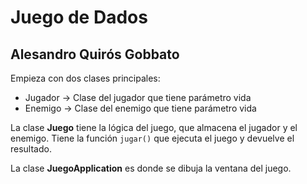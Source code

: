 # Juego de Dados
## Alesandro Quirós Gobbato

Empieza con dos clases principales:
- Jugador → Clase del jugador que tiene parámetro vida
- Enemigo → Clase del enemigo que tiene parámetro vida

La clase **Juego** tiene la lógica del juego, que almacena el jugador y el enemigo. Tiene la función ``jugar()`` que ejecuta el juego y devuelve el resultado.

La clase **JuegoApplication** es donde se dibuja la ventana del juego.
